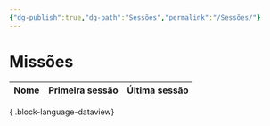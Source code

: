 ```yaml
---
{"dg-publish":true,"dg-path":"Sessões","permalink":"/Sessões/"}
---
```



# Missões
| Nome | Primeira sessão | Última sessão |
| ---- | --------------- | ------------- |

{ .block-language-dataview}

